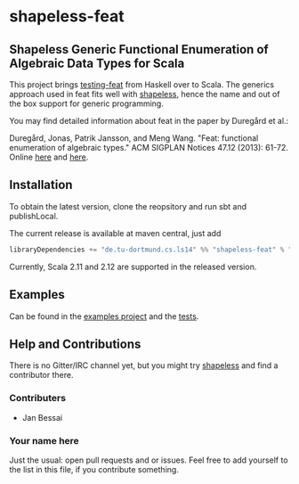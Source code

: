 # shapeless-feat
## Shapeless Generic Functional Enumeration of Algebraic Data Types for Scala

This project brings [testing-feat](http://hackage.haskell.org/package/testing-feat) from Haskell over to Scala. The generics approach used in feat fits well with [shapeless](https://github.com/milessabin/shapeless), hence the name and out of the box support for generic programming.

You may find detailed information about feat in the paper by Duregård et al.:

Duregård, Jonas, Patrik Jansson, and Meng Wang. "Feat: functional enumeration of algebraic types." ACM SIGPLAN Notices 47.12 (2013): 61-72. Online [here](https://kar.kent.ac.uk/47486/1/enumeration-algebraic-types_Feat.pdf) and [here](http://dl.acm.org/citation.cfm?id=2364515).

## Installation
To obtain the latest version, clone the reopsitory and run sbt and publishLocal.

The current release is available at maven central, just add 
```scala
libraryDependencies += "de.tu-dortmund.cs.ls14" %% "shapeless-feat" % "0.2.0"
```
Currently, Scala 2.11 and 2.12 are supported in the released version.

## Examples
Can be found in the [examples project](https://github.com/JanBessai/shapeless-feat/tree/master/examples/src/main/scala) and the [tests](https://github.com/JanBessai/shapeless-feat/tree/master/core/src/test/scala/shapeless/feat).

## Help and Contributions

There is no Gitter/IRC channel yet, but you might try [shapeless](https://gitter.im/milessabin/shapeless) and find a contributor there.

### Contributers
- Jan Bessai

### Your name here
Just the usual: open pull requests and or issues. Feel free to add yourself to the list in this file, if you contribute something.
